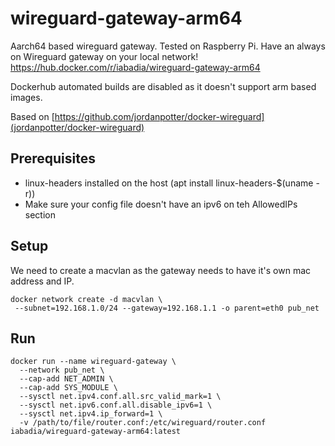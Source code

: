 # wireguard-gateway-arm64
Aarch64 based wireguard gateway. Tested on Raspberry Pi. Have an always on Wireguard gateway on your local network!
https://hub.docker.com/r/iabadia/wireguard-gateway-arm64

Dockerhub automated builds are disabled as it doesn't support arm based images.

Based on [https://github.com/jordanpotter/docker-wireguard](jordanpotter/docker-wireguard)

## Prerequisites

- linux-headers installed on the host (apt install linux-headers-$(uname -r))
- Make sure your config file doesn't have an ipv6 on teh AllowedIPs section

## Setup
We need to create a macvlan as the gateway needs to have it's own mac address and IP.

```
docker network create -d macvlan \
 --subnet=192.168.1.0/24 --gateway=192.168.1.1 -o parent=eth0 pub_net
 ```

## Run
```
docker run --name wireguard-gateway \
  --network pub_net \
  --cap-add NET_ADMIN \
  --cap-add SYS_MODULE \
  --sysctl net.ipv4.conf.all.src_valid_mark=1 \
  --sysctl net.ipv6.conf.all.disable_ipv6=1 \
  --sysctl net.ipv4.ip_forward=1 \
  -v /path/to/file/router.conf:/etc/wireguard/router.conf iabadia/wireguard-gateway-arm64:latest
```